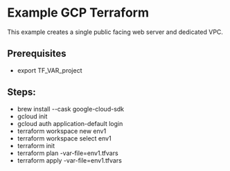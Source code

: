 # Example GCP Terraform 

This example creates a single public facing web server and dedicated VPC.  

## Prerequisites

- export TF_VAR_project

## Steps:
- brew install --cask google-cloud-sdk
- gcloud init
- gcloud auth application-default login
- terraform workspace new env1
- terraform workspace select env1
- terraform init
- terraform plan -var-file=env1.tfvars
- terraform apply -var-file=env1.tfvars